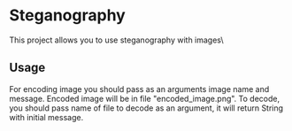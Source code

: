 # Steganography
This project allows you to use steganography with images\

## Usage

For encoding image you should pass as an arguments image name and message. Encoded image will be in file "encoded_image.png". To decode, you should pass name of file to decode as an argument, it will return String with initial message. 

